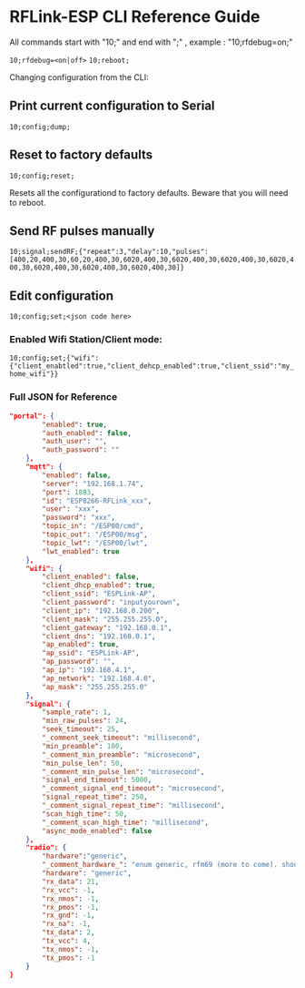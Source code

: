 # RFLink-ESP CLI Reference Guide


All commands start with "10;" and end with ";" , example : "10;rfdebug=on;"


`10;rfdebug=<on|off>`
`10;reboot;`


Changing configuration from the CLI:

## Print current configuration to Serial

`10;config;dump;`

## Reset to factory defaults

`10;config;reset;`

Resets all the configurationd to factory defaults. Beware that you will need to reboot.

## Send RF pulses manually

`10;signal;sendRF;{"repeat":3,"delay":10,"pulses":[400,20,400,30,60,20,400,30,6020,400,30,6020,400,30,6020,400,30,6020,400,30,6020,400,30,6020,400,30,6020,400,30]}`


## Edit configuration
`10;config;set;<json code here>`

### Enabled Wifi Station/Client mode:

`10;config;set;{"wifi":{"client_enabtled":true,"client_dehcp_enabled":true,"client_ssid":"my_home_wifi"}}`

### Full JSON for Reference
````json
"portal": {
		"enabled": true,
		"auth_enabled": false,
		"auth_user": "",
		"auth_password": ""
	},
	"mqtt": {
		"enabled": false,
		"server": "192.168.1.74",
		"port": 1883,
		"id": "ESP8266-RFLink_xxx",
		"user": "xxx",
		"password": "xxx",
		"topic_in": "/ESP00/cmd",
		"topic_out": "/ESP00/msg",
		"topic_lwt": "/ESP00/lwt",
		"lwt_enabled": true
	},
	"wifi": {
		"client_enabled": false,
		"client_dhcp_enabled": true,
		"client_ssid": "ESPLink-AP",
		"client_password": "inputyourown",
		"client_ip": "192.168.0.200",
		"client_mask": "255.255.255.0",
		"client_gateway": "192.168.0.1",
		"client_dns": "192.168.0.1",
		"ap_enabled": true,
		"ap_ssid": "ESPLink-AP",
		"ap_password": "",
		"ap_ip": "192.168.4.1",
		"ap_network": "192.168.4.0",
		"ap_mask": "255.255.255.0"
	},
	"signal": {
		"sample_rate": 1,
		"min_raw_pulses": 24,
		"seek_timeout": 25,
		"_comment_seek_timeout": "millisecond",
		"min_preamble": 100,
		"_comment_min_preamble": "microsecond",
		"min_pulse_len": 50,
		"_comment_min_pulse_len": "microsecond",
		"signal_end_timeout": 5000,
		"_comment_signal_end_timeout": "microsecond",
		"signal_repeat_time": 250,
		"_comment_signal_repeat_time": "millisecond",
		"scan_high_time": 50,
		"_comment_scan_high_time": "millisecond",
		"async_mode_enabled": false
	},
	"radio": {
		"hardware":"generic",
		"_comment_hardware_": "enum generic, rfm69 (more to come). should be in a SELECT box",
		"hardware": "generic",
		"rx_data": 21,
		"rx_vcc": -1,
		"rx_nmos": -1,
		"rx_pmos": -1,
		"rx_gnd": -1,
		"rx_na": -1,
		"tx_data": 2,
		"tx_vcc": 4,
		"tx_nmos": -1,
		"tx_pmos": -1
	}
}
````
